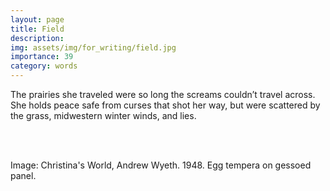 ```yaml
---
layout: page
title: Field
description: 
img: assets/img/for_writing/field.jpg
importance: 39
category: words
---
```


The prairies she traveled were so long the screams couldn’t travel across. She holds peace safe from curses that shot her way, but were scattered by the grass, midwestern winter winds, and lies.


<br/><br/>

Image: Christina's World, Andrew Wyeth. 1948. Egg tempera on gessoed panel.